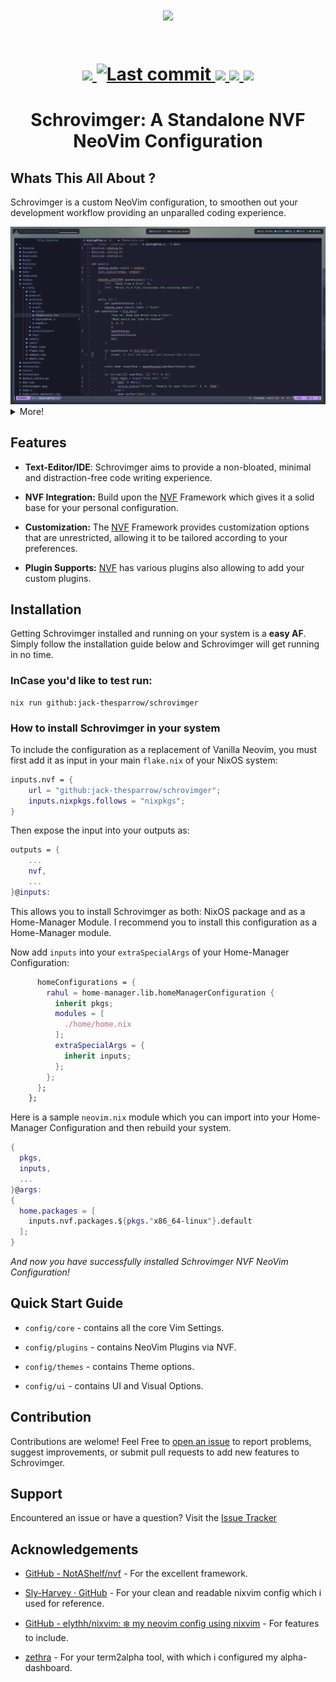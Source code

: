 <h1 align = "center">
<a href='#'><img src="https://raw.githubusercontent.com/catppuccin/catppuccin/main/assets/palette/macchiato.png" width="600px"/></a>
<br>
<br>
<div align = "center">
    <p>
    <a href="https://github.com/jack-thesparrow/schrovimger/issues">
        <img src="https://img.shields.io/github/issues/jack-thesparrow/schrovimger?color=fab387&labelColor=303446&style=for-the-badge">
    </a>
    <a href="https://github.com/jack-thesparrow/schrovimger/pulse">
      <img alt="Last commit" src="https://img.shields.io/github/last-commit/jack-thesparrow/schrovimger?style=for-the-badge&logo=starship&color=8bd5ca&logoColor=D9E0EE&labelColor=302D41"/>
    </a>
    <a href="https://github.com/jack-thesparrow/schrovimger/stargazers">
        <img src="https://img.shields.io/github/stars/jack-thesparrow/schrovimger?color=ca9ee6&labelColor=303446&style=for-the-badge">
    </a>
    <a href="https://github.com/jack-thesparrow/schrovimger">
        <img src="https://img.shields.io/github/repo-size/jack-thesparrow/schrovimger?color=ea999c&labelColor=303446&style=for-the-badge">
    </a>
    <a href="https://github.com/jack-thesparrow/scrovimger/blob/main/LICENCE">
        <img src="https://img.shields.io/static/v1.svg?style=for-the-badge&label=License&message=MIT&logoColor=ca9ee6&colorA=313244&colorB=cba6f7"/>
    </a>
    <br>
    </p>
    </div>
<h1 align = "center">Schrovimger: A Standalone NVF NeoVim Configuration</h1>
<h3 align = "center"></h3>

</h1>

## Whats This All About ?

Schrovimger is a custom NeoVim configuration, to smoothen out your development workflow providing an unparalled coding experience.

<img src = "assets/code.png" alt="nvim">

<details>
    <summary>More!</summary>
    <img src = "assets/alpha.png">
    <img src = "assets/telescope.png">
</details>

## Features

- **Text-Editor/IDE**:  Schrovimger aims to provide a non-bloated, minimal and distraction-free code writing experience.

- **NVF Integration:** Build upon the [NVF](https://github.com/NotAShelf/nvf.git) Framework which gives it a solid base for your personal configuration.

- **Customization:** The [NVF](https://github.com/NotAShelf/nvf.git) Framework provides customization options that are unrestricted, allowing it to be tailored according to your preferences.

- **Plugin Supports:** [NVF](https://github.com/NotAShelf/nvf.git) has various plugins also allowing to add your custom plugins.

## Installation

Getting Schrovimger installed and running on your system is a **easy AF**. Simply follow the installation guide below and Schrovimger will get running in no time.

### InCase you'd like to test run:

```shell
nix run github:jack-thesparrow/schrovimger
```

### How to install Schrovimger in your system

To include the configuration as a replacement of Vanilla Neovim, you must first add it as input in your main `flake.nix` of your NixOS system:

```nix
inputs.nvf = {
    url = "github:jack-thesparrow/schrovimger";
    inputs.nixpkgs.follows = "nixpkgs";
}
```

Then expose the input into your outputs as:

```nix
outputs = {
    ...
    nvf,
    ...
}@inputs:
```

This allows you to install Schrovimger as both: NixOS package and as a Home-Manager Module. I recommend you to install this configuration as a Home-Manager module. 

Now add `inputs` into your `extraSpecialArgs` of your Home-Manager Configuration:

```nix
      homeConfigurations = {
        rahul = home-manager.lib.homeManagerConfiguration {
          inherit pkgs;
          modules = [
            ./home/home.nix
          ];
          extraSpecialArgs = {
            inherit inputs;
          };
        };
      };
    };
```

Here is a sample `neovim.nix` module which you can import into your Home-Manager Configuration and then rebuild your system.

```nix
{
  pkgs,
  inputs,
  ...
}@args:
{
  home.packages = [
    inputs.nvf.packages.${pkgs."x86_64-linux"}.default
  ];
}
```

<I>And now you have successfully installed Schrovimger NVF NeoVim Configuration!</I>

## Quick Start Guide

- `config/core` - contains all the core Vim Settings.

- `config/plugins` - contains NeoVim Plugins via NVF.

- `config/themes` - contains Theme options.

- `config/ui` - contains UI and Visual Options.

## Contribution

Contributions are welome! Feel Free to [open an issue](https://github.com/jack-thesparrow/schrovimger/issues) to report problems, suggest improvements, or submit pull requests to add new features to Schrovimger.

## Support

Encountered an issue or have a question? Visit the [Issue Tracker](https://github.com/jack-thesparrow/schrovimger/issues) 

## Acknowledgements

- [GitHub - NotAShelf/nvf](https://github.com/NotAShelf/nvf.git)  - For the excellent framework.

- [Sly-Harvey · GitHub](https://github.com/Sly-Harvey) - For your clean and readable nixvim config which i used for reference.

- [GitHub - elythh/nixvim: ❄️ my neovim config using nixvim](https://github.com/elythh/nixvim) - For features to include.

- [zethra](https://git.sr.ht/~zethra/) - For your term2alpha tool, with which i configured my alpha-dashboard.
